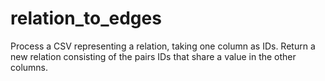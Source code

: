 relation_to_edges
=================

Process a CSV representing a relation, taking one column as IDs. Return a new
relation consisting of the pairs IDs that share a value in the other columns.

